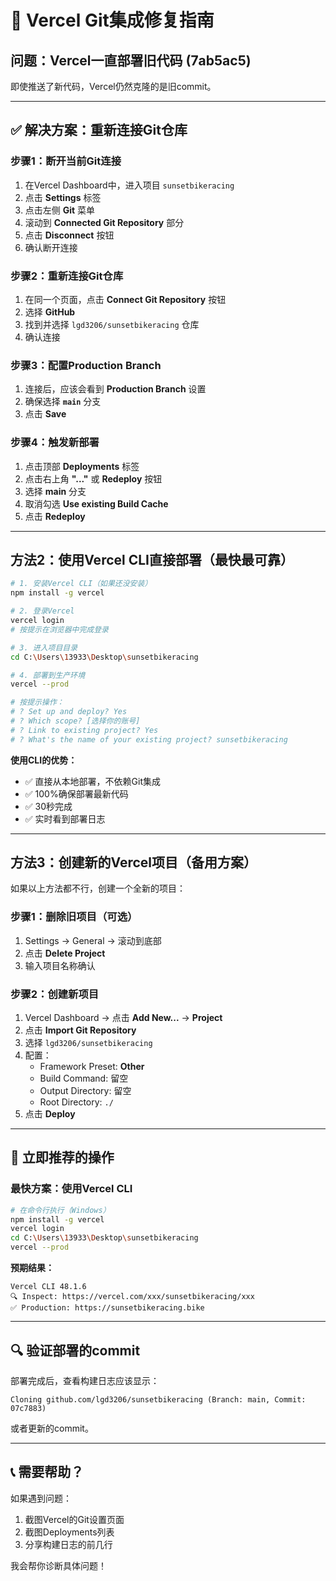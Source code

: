 # 🚨 Vercel Git集成修复指南

## 问题：Vercel一直部署旧代码 (7ab5ac5)

即使推送了新代码，Vercel仍然克隆的是旧commit。

---

## ✅ 解决方案：重新连接Git仓库

### 步骤1：断开当前Git连接

1. 在Vercel Dashboard中，进入项目 `sunsetbikeracing`
2. 点击 **Settings** 标签
3. 点击左侧 **Git** 菜单
4. 滚动到 **Connected Git Repository** 部分
5. 点击 **Disconnect** 按钮
6. 确认断开连接

### 步骤2：重新连接Git仓库

1. 在同一个页面，点击 **Connect Git Repository** 按钮
2. 选择 **GitHub**
3. 找到并选择 `lgd3206/sunsetbikeracing` 仓库
4. 确认连接

### 步骤3：配置Production Branch

1. 连接后，应该会看到 **Production Branch** 设置
2. 确保选择 **`main`** 分支
3. 点击 **Save**

### 步骤4：触发新部署

1. 点击顶部 **Deployments** 标签
2. 点击右上角 **"..."** 或 **Redeploy** 按钮
3. 选择 **main** 分支
4. 取消勾选 **Use existing Build Cache**
5. 点击 **Redeploy**

---

## 方法2：使用Vercel CLI直接部署（最快最可靠）

```bash
# 1. 安装Vercel CLI（如果还没安装）
npm install -g vercel

# 2. 登录Vercel
vercel login
# 按提示在浏览器中完成登录

# 3. 进入项目目录
cd C:\Users\13933\Desktop\sunsetbikeracing

# 4. 部署到生产环境
vercel --prod

# 按提示操作：
# ? Set up and deploy? Yes
# ? Which scope? [选择你的账号]
# ? Link to existing project? Yes
# ? What's the name of your existing project? sunsetbikeracing
```

**使用CLI的优势：**
- ✅ 直接从本地部署，不依赖Git集成
- ✅ 100%确保部署最新代码
- ✅ 30秒完成
- ✅ 实时看到部署日志

---

## 方法3：创建新的Vercel项目（备用方案）

如果以上方法都不行，创建一个全新的项目：

### 步骤1：删除旧项目（可选）
1. Settings → General → 滚动到底部
2. 点击 **Delete Project**
3. 输入项目名称确认

### 步骤2：创建新项目
1. Vercel Dashboard → 点击 **Add New...** → **Project**
2. 点击 **Import Git Repository**
3. 选择 `lgd3206/sunsetbikeracing`
4. 配置：
   - Framework Preset: **Other**
   - Build Command: 留空
   - Output Directory: 留空
   - Root Directory: `./`
5. 点击 **Deploy**

---

## 🎯 立即推荐的操作

### 最快方案：使用Vercel CLI

```bash
# 在命令行执行（Windows）
npm install -g vercel
vercel login
cd C:\Users\13933\Desktop\sunsetbikeracing
vercel --prod
```

**预期结果：**
```
Vercel CLI 48.1.6
🔍 Inspect: https://vercel.com/xxx/sunsetbikeracing/xxx
✅ Production: https://sunsetbikeracing.bike
```

---

## 🔍 验证部署的commit

部署完成后，查看构建日志应该显示：
```
Cloning github.com/lgd3206/sunsetbikeracing (Branch: main, Commit: 07c7883)
```

或者更新的commit。

---

## 📞 需要帮助？

如果遇到问题：
1. 截图Vercel的Git设置页面
2. 截图Deployments列表
3. 分享构建日志的前几行

我会帮你诊断具体问题！